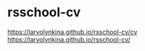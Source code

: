 # rsschool-cv
https://larvolynkina.github.io/rsschool-cv/cv
https://larvolynkina.github.io/rsschool-cv/